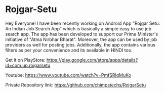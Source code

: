 # Rojgar-Setu
Hey Everyone! I have been recently working on Android App "Rojgar Setu: An Indian Job Search App" which is basically a simple easy to use job search app. The app has been developed to support our Prime Minister's initiative of "Atma Nirbhar Bharat". Moreover, the app can be used by job providers as well for posting jobs. Additionally, the app contains various filters as per your convenience and its available in HINDI too.

Get it on PlayStore: https://play.google.com/store/apps/details?id=com.up.rojgarsetu

Youtube: https://www.youtube.com/watch?v=PmfSRlqMuKo

Private Repository link: https://github.com/chimpstechs/RojgarSetu
